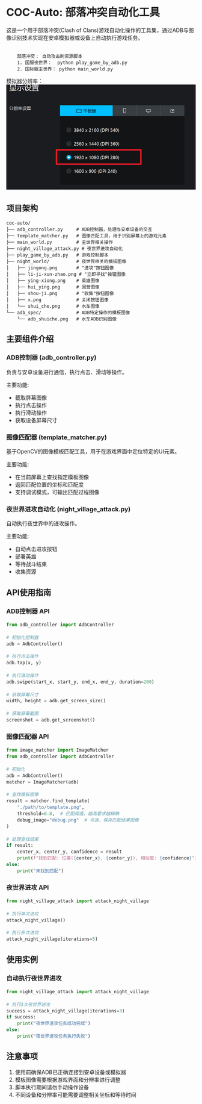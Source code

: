 # COC-Auto: 部落冲突自动化工具

这是一个用于部落冲突(Clash of Clans)游戏自动化操作的工具集，通过ADB与图像识别技术实现在安卓模拟器或设备上自动执行游戏任务。

```

    部落冲突： 自动攻击刷资源脚本
    1. 国服夜世界：  python play_game_by_adb.py
    2. 国际服主世界： python main_world.py
```

模拟器分辨率：
![alt text](image.png)

## 项目架构

```
coc-auto/
├── adb_controller.py     # ADB控制器，处理与安卓设备的交互
├── template_matcher.py   # 图像匹配工具，用于识别屏幕上的游戏元素
├── main_world.py         # 主世界相关操作
├── night_village_attack.py # 夜世界进攻自动化
├── play_game_by_adb.py   # 游戏控制脚本
├── night_world/          # 夜世界相关的模板图像
│   ├── jingong.png       # "进攻"按钮图像
│   ├── li-ji-xun-zhao.png # "立即寻找"按钮图像
│   ├── ying-xiong.png    # 英雄图像
│   ├── hui_ying.png      # 回营图像
│   ├── shou-ji.png       # "收集"按钮图像
│   ├── x.png             # 关闭按钮图像
│   └── shui_che.png      # 水车图像
└── adb_spec/             # ADB特定操作的模板图像
    └── adb_shuiche.png   # 水车ADB识别图像
```

## 主要组件介绍

### ADB控制器 (adb_controller.py)

负责与安卓设备进行通信，执行点击、滑动等操作。

主要功能:
- 截取屏幕图像
- 执行点击操作
- 执行滑动操作
- 获取设备屏幕尺寸

### 图像匹配器 (template_matcher.py)

基于OpenCV的图像模板匹配工具，用于在游戏界面中定位特定的UI元素。

主要功能:
- 在当前屏幕上查找指定模板图像
- 返回匹配位置的坐标和匹配度
- 支持调试模式，可输出匹配过程图像

### 夜世界进攻自动化 (night_village_attack.py)

自动执行夜世界中的进攻操作。

主要功能:
- 自动点击进攻按钮
- 部署英雄
- 等待战斗结束
- 收集资源

## API使用指南

### ADB控制器 API

```python
from adb_controller import AdbController

# 初始化控制器
adb = AdbController()

# 执行点击操作
adb.tap(x, y)

# 执行滑动操作
adb.swipe(start_x, start_y, end_x, end_y, duration=200)

# 获取屏幕尺寸
width, height = adb.get_screen_size()

# 获取屏幕截图
screenshot = adb.get_screenshot()
```

### 图像匹配器 API

```python
from image_matcher import ImageMatcher
from adb_controller import AdbController

# 初始化
adb = AdbController()
matcher = ImageMatcher(adb)

# 查找模板图像
result = matcher.find_template(
    "./path/to/template.png",
    threshold=0.8,  # 匹配阈值，越高要求越精确
    debug_image="debug.png"  # 可选，保存匹配结果图像
)

# 处理查找结果
if result:
    center_x, center_y, confidence = result
    print(f"找到匹配: 位置({center_x}, {center_y}), 相似度: {confidence}")
else:
    print("未找到匹配")
```

### 夜世界进攻 API

```python
from night_village_attack import attack_night_village

# 执行单次进攻
attack_night_village()

# 执行多次进攻
attack_night_village(iterations=5)
```

## 使用实例

### 自动执行夜世界进攻

```python
from night_village_attack import attack_night_village

# 执行3次夜世界进攻
success = attack_night_village(iterations=3)
if success:
    print("夜世界进攻任务成功完成")
else:
    print("夜世界进攻任务执行失败")
```

## 注意事项

1. 使用前确保ADB已正确连接到安卓设备或模拟器
2. 模板图像需要根据游戏界面和分辨率进行调整
3. 脚本执行期间请勿手动操作设备
4. 不同设备和分辨率可能需要调整相关坐标和等待时间
